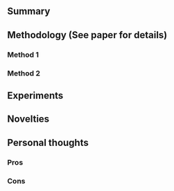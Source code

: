 ## Summary
## Methodology (See paper for details)
### Method 1
### Method 2
## Experiments
## Novelties
## Personal thoughts
### Pros
### Cons
